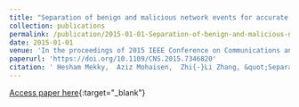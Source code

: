 ```yaml
---
title: "Separation of benign and malicious network events for accurate malware family classification"
collection: publications
permalink: /publication/2015-01-01-Separation-of-benign-and-malicious-network-events-for-accurate-malware-family-classification
date: 2015-01-01
venue: 'In the proceedings of 2015 IEEE Conference on Communications and Network Security, CNS 2015, Florence, Italy, September 28-30, 2015'
paperurl: 'https://doi.org/10.1109/CNS.2015.7346820'
citation: ' Hesham Mekky,  Aziz Mohaisen,  Zhi{-}Li Zhang, &quot;Separation of benign and malicious network events for accurate malware family classification.&quot; In the proceedings of 2015 IEEE Conference on Communications and Network Security, CNS 2015, Florence, Italy, September 28-30, 2015, 2015.'
---
```

[Access paper here](https://doi.org/10.1109/CNS.2015.7346820){:target="_blank"}
